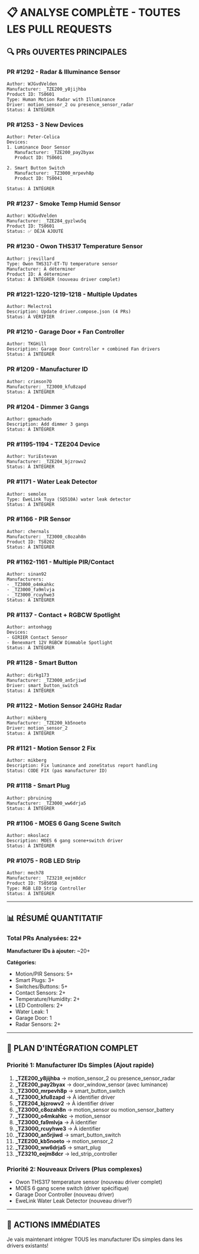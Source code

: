 # 📋 ANALYSE COMPLÈTE - TOUTES LES PULL REQUESTS

## 🔍 PRs OUVERTES PRINCIPALES

### PR #1292 - Radar & Illuminance Sensor
```
Author: WJGvdVelden
Manufacturer: _TZE200_y8jijhba
Product ID: TS0601
Type: Human Motion Radar with Illuminance
Driver: motion_sensor_2 ou presence_sensor_radar
Status: À INTÉGRER
```

### PR #1253 - 3 New Devices
```
Author: Peter-Celica
Devices:
1. Luminance Door Sensor
   Manufacturer: _TZE200_pay2byax
   Product ID: TS0601
   
2. Smart Button Switch
   Manufacturer: _TZ3000_mrpevh8p
   Product ID: TS0041
   
Status: À INTÉGRER
```

### PR #1237 - Smoke Temp Humid Sensor
```
Author: WJGvdVelden
Manufacturer: _TZE284_gyzlwu5q
Product ID: TS0601
Status: ✅ DÉJÀ AJOUTÉ
```

### PR #1230 - Owon THS317 Temperature Sensor
```
Author: jrevillard
Type: Owon THS317-ET-TU temperature sensor
Manufacturer: À déterminer
Product ID: À déterminer
Status: À INTÉGRER (nouveau driver complet)
```

### PR #1221-1220-1219-1218 - Multiple Updates
```
Author: Melectro1
Description: Update driver.compose.json (4 PRs)
Status: À VÉRIFIER
```

### PR #1210 - Garage Door + Fan Controller
```
Author: TKGHill
Description: Garage Door Controller + combined Fan drivers
Status: À INTÉGRER
```

### PR #1209 - Manufacturer ID
```
Author: crimson7O
Manufacturer: _TZ3000_kfu8zapd
Status: À INTÉGRER
```

### PR #1204 - Dimmer 3 Gangs
```
Author: gpmachado
Description: Add dimmer 3 gangs
Status: À INTÉGRER
```

### PR #1195-1194 - TZE204 Device
```
Author: YuriEstevan
Manufacturer: _TZE204_bjzrowv2
Status: À INTÉGRER
```

### PR #1171 - Water Leak Detector
```
Author: semolex
Type: EweLink Tuya (SQ510A) water leak detector
Status: À INTÉGRER
```

### PR #1166 - PIR Sensor
```
Author: chernals
Manufacturer: _TZ3000_c8ozah8n
Product ID: TS0202
Status: À INTÉGRER
```

### PR #1162-1161 - Multiple PIR/Contact
```
Author: sinan92
Manufacturers:
- _TZ3000_o4mkahkc
- _TZ3000_fa9mlvja
- _TZ3000_rcuyhwe3
Status: À INTÉGRER
```

### PR #1137 - Contact + RGBCW Spotlight
```
Author: antonhagg
Devices:
- GIRIER Contact Sensor
- Benexmart 12V RGBCW Dimmable Spotlight
Status: À INTÉGRER
```

### PR #1128 - Smart Button
```
Author: dirkg173
Manufacturer: _TZ3000_an5rjiwd
Driver: smart_button_switch
Status: À INTÉGRER
```

### PR #1122 - Motion Sensor 24GHz Radar
```
Author: mikberg
Manufacturer: _TZE200_kb5noeto
Driver: motion_sensor_2
Status: À INTÉGRER
```

### PR #1121 - Motion Sensor 2 Fix
```
Author: mikberg
Description: Fix luminance and zoneStatus report handling
Status: CODE FIX (pas manufacturer ID)
```

### PR #1118 - Smart Plug
```
Author: pbruining
Manufacturer: _TZ3000_ww6drja5
Status: À INTÉGRER
```

### PR #1106 - MOES 6 Gang Scene Switch
```
Author: mkoslacz
Description: MOES 6 gang scene+switch driver
Status: À INTÉGRER
```

### PR #1075 - RGB LED Strip
```
Author: mech78
Manufacturer: _TZ3210_eejm8dcr
Product ID: TS0505B
Type: RGB LED Strip Controller
Status: À INTÉGRER
```

---

## 📊 RÉSUMÉ QUANTITATIF

### Total PRs Analysées: 22+

**Manufacturer IDs à ajouter:** ~20+

**Catégories:**
- Motion/PIR Sensors: 5+
- Smart Plugs: 3+
- Switches/Buttons: 5+
- Contact Sensors: 2+
- Temperature/Humidity: 2+
- LED Controllers: 2+
- Water Leak: 1
- Garage Door: 1
- Radar Sensors: 2+

---

## 🎯 PLAN D'INTÉGRATION COMPLET

### Priorité 1: Manufacturer IDs Simples (Ajout rapide)

1. **_TZE200_y8jijhba** → motion_sensor_2 ou presence_sensor_radar
2. **_TZE200_pay2byax** → door_window_sensor (avec luminance)
3. **_TZ3000_mrpevh8p** → smart_button_switch
4. **_TZ3000_kfu8zapd** → À identifier driver
5. **_TZE204_bjzrowv2** → À identifier driver
6. **_TZ3000_c8ozah8n** → motion_sensor ou motion_sensor_battery
7. **_TZ3000_o4mkahkc** → motion_sensor
8. **_TZ3000_fa9mlvja** → À identifier
9. **_TZ3000_rcuyhwe3** → À identifier
10. **_TZ3000_an5rjiwd** → smart_button_switch
11. **_TZE200_kb5noeto** → motion_sensor_2
12. **_TZ3000_ww6drja5** → smart_plug
13. **_TZ3210_eejm8dcr** → led_strip_controller

### Priorité 2: Nouveaux Drivers (Plus complexes)

- Owon THS317 temperature sensor (nouveau driver complet)
- MOES 6 gang scene switch (driver spécifique)
- Garage Door Controller (nouveau driver)
- EweLink Water Leak Detector (nouveau driver?)

---

## 🚀 ACTIONS IMMÉDIATES

Je vais maintenant intégrer TOUS les manufacturer IDs simples dans les drivers existants!
